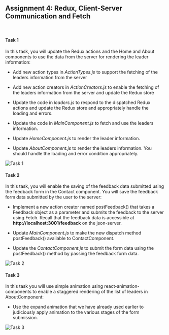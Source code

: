 ## Assignment 4: Redux, Client-Server Communication and Fetch

&nbsp;    

#### **Task 1**

In this task, you will update the Redux actions and the Home and About components to use the data from the server for 
rendering the leader information:

* Add new action types in *ActionTypes.js* to support the fetching of the leaders information from the server

* Add new action creators in *ActionCreators.js* to enable the fetching of the leaders information from the server and 
update the Redux store

* Update the code in *leaders.js* to respond to the dispatched Redux actions and update the Redux store and 
appropriately handle the loading and errors.

* Update the code in *MainComponent.js* to fetch and use the leaders information.

* Update *HomeComponent.js* to render the leader information.

* Update *AboutComponent.js* to render the leaders information. You should handle the loading and error condition 
appropriately.

![Task 1](FSWebDev-HKST/FrontEndReact/Module4/task1.png)

#### **Task 2**

In this task, you will enable the saving of the feedback data submitted using the feedback form in the Contact 
component. You will save the feedback form data submitted by the user to the server:

* Implement a new action creator named postFeedback() that takes a Feedback object as a parameter and submits the 
feedback to the server using Fetch. Recall that the feedback data is accessible at **http://localhost:3001/feedback** 
on the json-server.

* Update *MainComponent.js* to make the new dispatch method postFeedback() available to ContactComponent.

* Update the *ContactComponent.js* to submit the form data using the postFeedback() method by passing the feedback form 
data.

![Task 2](FSWebDev-HKST/FrontEndReact/Module4/task2.png)

#### **Task 3**

In this task you will use simple animation using react-animation-components to enable a staggered rendering of the list 
of leaders in AboutComponent:

* Use the expand animation that we have already used earlier to judiciously apply animation to the various stages of the 
form submission.

![Task 3](FSWebDev-HKST/FrontEndReact/Module4/task3.png)